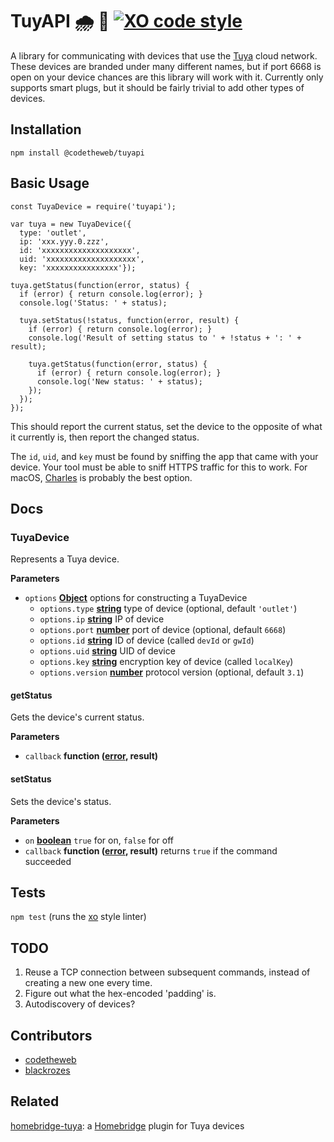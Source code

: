 # TuyAPI 🌧 🔌 [![XO code style](https://img.shields.io/badge/code_style-XO-5ed9c7.svg)](https://github.com/sindresorhus/xo)

A library for communicating with devices that use the [Tuya](http://tuya.com) cloud network. These devices are branded under many different names, but if port 6668 is open on your device chances are this library will work with it.
Currently only supports smart plugs, but it should be fairly trivial to add other types of devices.

## Installation

  `npm install @codetheweb/tuyapi`

## Basic Usage

    const TuyaDevice = require('tuyapi');

    var tuya = new TuyaDevice({
      type: 'outlet',
      ip: 'xxx.yyy.0.zzz',
      id: 'xxxxxxxxxxxxxxxxxxxx',
      uid: 'xxxxxxxxxxxxxxxxxxxx',
      key: 'xxxxxxxxxxxxxxxx'});

    tuya.getStatus(function(error, status) {
      if (error) { return console.log(error); }
      console.log('Status: ' + status);

      tuya.setStatus(!status, function(error, result) {
        if (error) { return console.log(error); }
        console.log('Result of setting status to ' + !status + ': ' + result);

        tuya.getStatus(function(error, status) {
          if (error) { return console.log(error); }
          console.log('New status: ' + status);
        });
      });
    });

  This should report the current status, set the device to the opposite of what it currently is, then report the changed status.

  The `id`, `uid`, and `key` must be found by sniffing the app that came with your device. Your tool must be able to sniff HTTPS traffic for this to work. For macOS, [Charles](https://www.charlesproxy.com/) is probably the best option.

## Docs

<!-- Generated by documentation.js. Update this documentation by updating the source code. -->

### TuyaDevice

Represents a Tuya device.

**Parameters**

-   `options` **[Object](https://developer.mozilla.org/en-US/docs/Web/JavaScript/Reference/Global_Objects/Object)** options for constructing a TuyaDevice
    -   `options.type` **[string](https://developer.mozilla.org/en-US/docs/Web/JavaScript/Reference/Global_Objects/String)** type of device (optional, default `'outlet'`)
    -   `options.ip` **[string](https://developer.mozilla.org/en-US/docs/Web/JavaScript/Reference/Global_Objects/String)** IP of device
    -   `options.port` **[number](https://developer.mozilla.org/en-US/docs/Web/JavaScript/Reference/Global_Objects/Number)** port of device (optional, default `6668`)
    -   `options.id` **[string](https://developer.mozilla.org/en-US/docs/Web/JavaScript/Reference/Global_Objects/String)** ID of device (called `devId` or `gwId`)
    -   `options.uid` **[string](https://developer.mozilla.org/en-US/docs/Web/JavaScript/Reference/Global_Objects/String)** UID of device
    -   `options.key` **[string](https://developer.mozilla.org/en-US/docs/Web/JavaScript/Reference/Global_Objects/String)** encryption key of device (called `localKey`)
    -   `options.version` **[number](https://developer.mozilla.org/en-US/docs/Web/JavaScript/Reference/Global_Objects/Number)** protocol version (optional, default `3.1`)

#### getStatus

Gets the device's current status.

**Parameters**

-   `callback` **function ([error](https://developer.mozilla.org/en-US/docs/Web/JavaScript/Reference/Global_Objects/Error), result)**

#### setStatus

Sets the device's status.

**Parameters**

-   `on` **[boolean](https://developer.mozilla.org/en-US/docs/Web/JavaScript/Reference/Global_Objects/Boolean)** `true` for on, `false` for off
-   `callback` **function ([error](https://developer.mozilla.org/en-US/docs/Web/JavaScript/Reference/Global_Objects/Error), result)** returns `true` if the command succeeded

## Tests

  `npm test`
  (runs the [xo](https://www.npmjs.com/package/xo) style linter)

## TODO

1.  Reuse a TCP connection between subsequent commands, instead of creating a new one every time.
2.  Figure out what the hex-encoded 'padding' is.
3.  Autodiscovery of devices?

## Contributors

-   [codetheweb](https://github.com/codetheweb)
-   [blackrozes](https://github.com/blackrozes)

## Related

[homebridge-tuya](https://github.com/codetheweb/homebridge-tuya): a [Homebridge](https://github.com/nfarina/homebridge) plugin for Tuya devices
